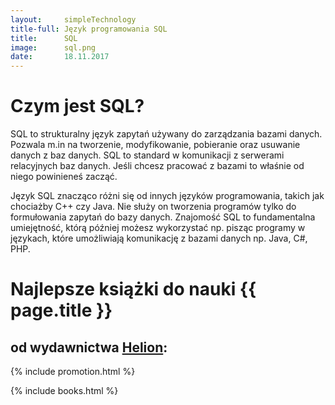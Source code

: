 ```yaml
---
layout:     simpleTechnology
title-full: Język programowania SQL
title:      SQL
image:		sql.png
date:       18.11.2017
---
```


Czym jest SQL?
==============

SQL to strukturalny język zapytań używany do zarządzania bazami danych. Pozwala m.in na tworzenie, modyfikowanie, pobieranie oraz usuwanie danych z baz danych.
SQL to standard w komunikacji z serwerami relacyjnych baz danych. Jeśli chcesz pracować z bazami to właśnie od niego powinieneś zacząć.

Język SQL znacząco różni się od innych języków programowania, takich jak chociażby C++ czy Java. Nie służy on tworzenia programów tylko do formułowania zapytań do bazy danych. Znajomość SQL to fundamentalna umiejętność, którą później możesz wykorzystać np. pisząc programy w językach, które umożliwiają komunikację z bazami danych np. Java, C#, PHP.

# Najlepsze książki do nauki {{ page.title }}
## od wydawnictwa [Helion](https://helion.pl/view/9102Q):

{% include promotion.html %}

{% include books.html %}